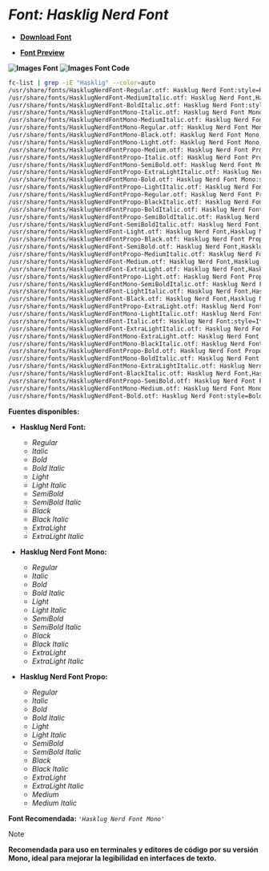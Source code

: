 <!-- Autor: Daniel Benjamin Perez Morales -->
<!-- GitHub: https://github.com/DanielBenjaminPerezMoralesDev13 -->
<!-- Gitlab: https://gitlab.com/DanielBenjaminPerezMoralesDev13 -->
<!-- Correo electrónico: danielperezdev@proton.me -->

# ***Font: Hasklig Nerd Font***

- **[Download Font](https://github.com/ryanoasis/nerd-fonts/releases/download/v3.2.1/Hasklig.zip "https://github.com/ryanoasis/nerd-fonts/releases/download/v3.2.1/Hasklig.zip")**

- **[Font Preview](https://www.programmingfonts.org/#hasklig "https://www.programmingfonts.org/#hasklig")**

**![Images Font](../../Fonts/Hasklig%20Nerd%20Font.png "Fonts/Hasklig Nerd Font.png")**
**![Images Font Code](../../Font%20Images%20Code/Hasklig%20Nerd%20Font%20Code.png "Font Images Code/Hasklig Nerd Font Code.png")**

```bash
fc-list | grep -iE "Hasklig" --color=auto
/usr/share/fonts/HasklugNerdFont-Regular.otf: Hasklug Nerd Font:style=Regular
/usr/share/fonts/HasklugNerdFont-MediumItalic.otf: Hasklug Nerd Font,Hasklug Nerd Font Med:style=Medium Italic,Italic
/usr/share/fonts/HasklugNerdFont-BoldItalic.otf: Hasklug Nerd Font:style=Bold Italic
/usr/share/fonts/HasklugNerdFontMono-Italic.otf: Hasklug Nerd Font Mono:style=Italic
/usr/share/fonts/HasklugNerdFontMono-MediumItalic.otf: Hasklug Nerd Font Mono,Hasklug Nerd Font Mono Med:style=Medium Italic,Italic
/usr/share/fonts/HasklugNerdFontMono-Regular.otf: Hasklug Nerd Font Mono:style=Regular
/usr/share/fonts/HasklugNerdFontMono-Black.otf: Hasklug Nerd Font Mono,Hasklug Nerd Font Mono Black:style=Black,Regular
/usr/share/fonts/HasklugNerdFontMono-Light.otf: Hasklug Nerd Font Mono,Hasklug Nerd Font Mono Light:style=Light,Regular
/usr/share/fonts/HasklugNerdFontPropo-Medium.otf: Hasklug Nerd Font Propo,Hasklug Nerd Font Propo Med:style=Medium,Regular
/usr/share/fonts/HasklugNerdFontPropo-Italic.otf: Hasklug Nerd Font Propo:style=Italic
/usr/share/fonts/HasklugNerdFontMono-SemiBold.otf: Hasklug Nerd Font Mono,Hasklug Nerd Font Mono SemBd:style=SemiBold,Regular
/usr/share/fonts/HasklugNerdFontPropo-ExtraLightItalic.otf: Hasklug Nerd Font Propo,Hasklug Nerd Font Propo ExtLt:style=ExtraLight Italic,Italic
/usr/share/fonts/HasklugNerdFontMono-Bold.otf: Hasklug Nerd Font Mono:style=Bold
/usr/share/fonts/HasklugNerdFontPropo-LightItalic.otf: Hasklug Nerd Font Propo,Hasklug Nerd Font Propo Light:style=Light Italic,Italic
/usr/share/fonts/HasklugNerdFontPropo-Regular.otf: Hasklug Nerd Font Propo:style=Regular
/usr/share/fonts/HasklugNerdFontPropo-BlackItalic.otf: Hasklug Nerd Font Propo,Hasklug Nerd Font Propo Black:style=Black Italic,Italic
/usr/share/fonts/HasklugNerdFontPropo-BoldItalic.otf: Hasklug Nerd Font Propo:style=Bold Italic
/usr/share/fonts/HasklugNerdFontPropo-SemiBoldItalic.otf: Hasklug Nerd Font Propo,Hasklug Nerd Font Propo SemBd:style=SemiBold Italic,Italic
/usr/share/fonts/HasklugNerdFont-SemiBoldItalic.otf: Hasklug Nerd Font,Hasklug Nerd Font SemBd:style=SemiBold Italic,Italic
/usr/share/fonts/HasklugNerdFont-Light.otf: Hasklug Nerd Font,Hasklug Nerd Font Light:style=Light,Regular
/usr/share/fonts/HasklugNerdFontPropo-Black.otf: Hasklug Nerd Font Propo,Hasklug Nerd Font Propo Black:style=Black,Regular
/usr/share/fonts/HasklugNerdFont-SemiBold.otf: Hasklug Nerd Font,Hasklug Nerd Font SemBd:style=SemiBold,Regular
/usr/share/fonts/HasklugNerdFontPropo-MediumItalic.otf: Hasklug Nerd Font Propo,Hasklug Nerd Font Propo Med:style=Medium Italic,Italic
/usr/share/fonts/HasklugNerdFont-Medium.otf: Hasklug Nerd Font,Hasklug Nerd Font Med:style=Medium,Regular
/usr/share/fonts/HasklugNerdFont-ExtraLight.otf: Hasklug Nerd Font,Hasklug Nerd Font ExtLt:style=ExtraLight,Regular
/usr/share/fonts/HasklugNerdFontPropo-Light.otf: Hasklug Nerd Font Propo,Hasklug Nerd Font Propo Light:style=Light,Regular
/usr/share/fonts/HasklugNerdFontMono-SemiBoldItalic.otf: Hasklug Nerd Font Mono,Hasklug Nerd Font Mono SemBd:style=SemiBold Italic,Italic
/usr/share/fonts/HasklugNerdFont-LightItalic.otf: Hasklug Nerd Font,Hasklug Nerd Font Light:style=Light Italic,Italic
/usr/share/fonts/HasklugNerdFont-Black.otf: Hasklug Nerd Font,Hasklug Nerd Font Black:style=Black,Regular
/usr/share/fonts/HasklugNerdFontPropo-ExtraLight.otf: Hasklug Nerd Font Propo,Hasklug Nerd Font Propo ExtLt:style=ExtraLight,Regular
/usr/share/fonts/HasklugNerdFontMono-LightItalic.otf: Hasklug Nerd Font Mono,Hasklug Nerd Font Mono Light:style=Light Italic,Italic
/usr/share/fonts/HasklugNerdFont-Italic.otf: Hasklug Nerd Font:style=Italic
/usr/share/fonts/HasklugNerdFont-ExtraLightItalic.otf: Hasklug Nerd Font,Hasklug Nerd Font ExtLt:style=ExtraLight Italic,Italic
/usr/share/fonts/HasklugNerdFontMono-ExtraLight.otf: Hasklug Nerd Font Mono,Hasklug Nerd Font Mono ExtLt:style=ExtraLight,Regular
/usr/share/fonts/HasklugNerdFontMono-BlackItalic.otf: Hasklug Nerd Font Mono,Hasklug Nerd Font Mono Black:style=Black Italic,Italic
/usr/share/fonts/HasklugNerdFontPropo-Bold.otf: Hasklug Nerd Font Propo:style=Bold
/usr/share/fonts/HasklugNerdFontMono-BoldItalic.otf: Hasklug Nerd Font Mono:style=Bold Italic
/usr/share/fonts/HasklugNerdFontMono-ExtraLightItalic.otf: Hasklug Nerd Font Mono,Hasklug Nerd Font Mono ExtLt:style=ExtraLight Italic,Italic
/usr/share/fonts/HasklugNerdFont-BlackItalic.otf: Hasklug Nerd Font,Hasklug Nerd Font Black:style=Black Italic,Italic
/usr/share/fonts/HasklugNerdFontPropo-SemiBold.otf: Hasklug Nerd Font Propo,Hasklug Nerd Font Propo SemBd:style=SemiBold,Regular
/usr/share/fonts/HasklugNerdFontMono-Medium.otf: Hasklug Nerd Font Mono,Hasklug Nerd Font Mono Med:style=Medium,Regular
/usr/share/fonts/HasklugNerdFont-Bold.otf: Hasklug Nerd Font:style=Bold
```

**Fuentes disponibles:**

- **Hasklug Nerd Font:**
  - *Regular*
  - *Italic*
  - *Bold*
  - *Bold Italic*
  - *Light*
  - *Light Italic*
  - *SemiBold*
  - *SemiBold Italic*
  - *Black*
  - *Black Italic*
  - *ExtraLight*
  - *ExtraLight Italic*

- **Hasklug Nerd Font Mono:**
  - *Regular*
  - *Italic*
  - *Bold*
  - *Bold Italic*
  - *Light*
  - *Light Italic*
  - *SemiBold*
  - *SemiBold Italic*
  - *Black*
  - *Black Italic*
  - *ExtraLight*
  - *ExtraLight Italic*

- **Hasklug Nerd Font Propo:**
  - *Regular*
  - *Italic*
  - *Bold*
  - *Bold Italic*
  - *Light*
  - *Light Italic*
  - *SemiBold*
  - *SemiBold Italic*
  - *Black*
  - *Black Italic*
  - *ExtraLight*
  - *ExtraLight Italic*
  - *Medium*
  - *Medium Italic*

**Font Recomendada:** *`'Hasklug Nerd Font Mono'`*

> [!NOTE]
> **Recomendada para uso en terminales y editores de código por su versión Mono, ideal para mejorar la legibilidad en interfaces de texto.**
